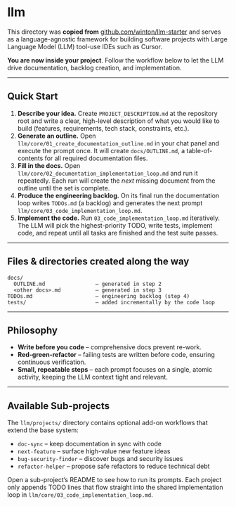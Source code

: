 # llm

This directory was **copied from** [github.com/winton/llm-starter](https://github.com/winton/llm-starter) and serves as a language-agnostic framework for building software projects with Large Language Model (LLM) tool-use IDEs such as Cursor.

**You are now inside your project**. Follow the workflow below to let the LLM drive documentation, backlog creation, and implementation.

---

## Quick Start

1. **Describe your idea.**
   Create `PROJECT_DESCRIPTION.md` at the repository root and write a clear, high-level description of what you would like to build (features, requirements, tech stack, constraints, etc.).
2. **Generate an outline.**
   Open `llm/core/01_create_documentation_outline.md` in your chat panel and execute the prompt once. It will create `docs/OUTLINE.md`, a table-of-contents for all required documentation files.
3. **Fill in the docs.**
   Open `llm/core/02_documentation_implementation_loop.md` and run it repeatedly. Each run will create the *next* missing document from the outline until the set is complete.
4. **Produce the engineering backlog.**
   On its final run the documentation loop writes `TODOs.md` (a backlog) and generates the next prompt `llm/core/03_code_implementation_loop.md`.
5. **Implement the code.**
   Run `03_code_implementation_loop.md` iteratively. The LLM will pick the highest-priority TODO, write tests, implement code, and repeat until all tasks are finished and the test suite passes.

---

## Files & directories created along the way

```
docs/
  OUTLINE.md                – generated in step 2
  <other docs>.md           – generated in step 3
TODOs.md                    – engineering backlog (step 4)
tests/                      – added incrementally by the code loop
```

---

## Philosophy

* **Write before you code** – comprehensive docs prevent re-work.
* **Red-green-refactor** – failing tests are written before code, ensuring continuous verification.
* **Small, repeatable steps** – each prompt focuses on a single, atomic activity, keeping the LLM context tight and relevant.

---
## Available Sub-projects

The `llm/projects/` directory contains optional add-on workflows that extend the base system:

* `doc-sync` – keep documentation in sync with code
* `next-feature` – surface high-value new feature ideas
* `bug-security-finder` – discover bugs and security issues
* `refactor-helper` – propose safe refactors to reduce technical debt

Open a sub-project’s README to see how to run its prompts. Each project only appends TODO lines that flow straight into the shared implementation loop in `llm/core/03_code_implementation_loop.md`.
